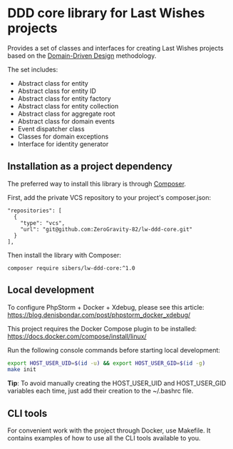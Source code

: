 # DDD core library for Last Wishes projects

Provides a set of classes and interfaces for creating Last Wishes projects based on the [Domain-Driven Design](https://en.wikipedia.org/wiki/Domain-driven_design) methodology.

The set includes:
- Abstract class for entity
- Abstract class for entity ID
- Abstract class for entity factory
- Abstract class for entity collection
- Abstract class for aggregate root
- Abstract class for domain events
- Event dispatcher class
- Classes for domain exceptions
- Interface for identity generator

## Installation as a project dependency

The preferred way to install this library is through [Composer](http://getcomposer.org/).

First, add the private VCS repository to your project's composer.json:
```
"repositories": [
  {
    "type": "vcs",
    "url": "git@github.com:ZeroGravity-82/lw-ddd-core.git"
  }
],
```
Then install the library with Composer:
```
composer require sibers/lw-ddd-core:^1.0
```

## Local development

To configure PhpStorm + Docker + Xdebug, please see this article: <https://blog.denisbondar.com/post/phpstorm_docker_xdebug/>

This project requires the Docker Compose plugin to be installed: <https://docs.docker.com/compose/install/linux/>

Run the following console commands before starting local development:
```bash
export HOST_USER_UID=$(id -u) && export HOST_USER_GID=$(id -g)
make init
```
**Tip**: To avoid manually creating the HOST_USER_UID and HOST_USER_GID variables each time, just add their creation to the ~/.bashrc file.

CLI tools
---------

For convenient work with the project through Docker, use Makefile. It contains examples of how to use all the CLI tools available to you.
